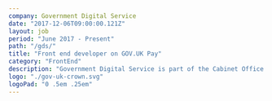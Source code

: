 ```yaml
---
company: Government Digital Service
date: "2017-12-06T09:00:00.121Z"
layout: job
period: "June 2017 - Present"
path: "/gds/"
title: "Front end developer on GOV.UK Pay"
category: "FrontEnd"
description: "Government Digital Service is part of the Cabinet Office. Our job is digital transformation of government. I work within <a href='https://www.gov.uk/government/policies/government-as-a-platform'>Government as a Platform</a> specifically as the front end developer on <a href='https://www.payments.service.gov.uk/'>GOV.UK Pay</a>, which makes it quicker and easier for government services to process payments&nbsp;online."
logo: "./gov-uk-crown.svg"
logoPad: "0 .5em .25em"
---
```

